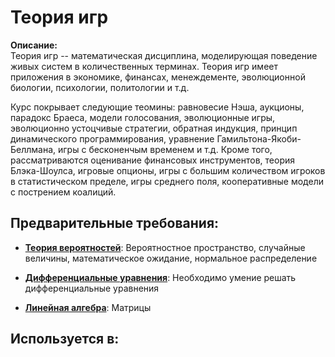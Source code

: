 # Теория игр

**Описание:**  
Теория игр -- математическая дисциплина, моделирующая поведение живых систем в 
количественных терминах. Теория игр имеет приложения в экономике, финансах, менеждементе,
эволюционной биологии, психологии, политологии и т.д.

Курс покрывает следующие теомины: равновесие Нэша, аукционы, парадокс Браеса, модели голосования,
эволюционные игры, эволюционно устоцчивые стратегии, обратная индукция, принцип динамического программирования,
уравнение Гамильтона-Якоби-Беллмана, игры с бесконенчым временем и т.д. Кроме того, рассматриваются
оценивание финансовых инструментов, теория Блэка-Шоулса, игровые опционы, игры с большим количеством
игроков в статистическом пределе, игры среднего поля, кооперативные модели с пострением коалиций. 


## Предварительные требования:

- **[Теория вероятностей](probability.md)**: Вероятностное пространство, случайные величины, математическое ожидание, нормальное распределение


- **[Дифференциальные уравнения](ode.md)**: Необходимо умение решать дифференциальные уравнения


- **[Линейная алгебра](linear_algebra.md)**: Матрицы



## Используется в:
